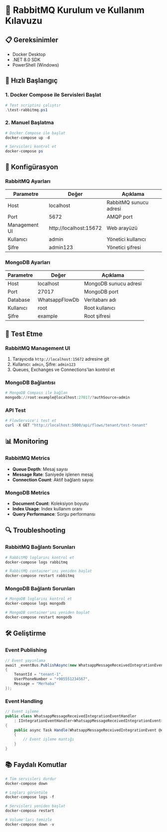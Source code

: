 # 🐰 RabbitMQ Kurulum ve Kullanım Kılavuzu

## 📋 Gereksinimler

- Docker Desktop
- .NET 8.0 SDK
- PowerShell (Windows)

## 🚀 Hızlı Başlangıç

### 1. Docker Compose ile Servisleri Başlat

```powershell
# Test scriptini çalıştır
.\test-rabbitmq.ps1
```

### 2. Manuel Başlatma

```powershell
# Docker Compose ile başlat
docker-compose up -d

# Servisleri kontrol et
docker-compose ps
```

## 🔧 Konfigürasyon

### RabbitMQ Ayarları

| Parametre | Değer | Açıklama |
|-----------|-------|----------|
| Host | localhost | RabbitMQ sunucu adresi |
| Port | 5672 | AMQP port |
| Management UI | http://localhost:15672 | Web arayüzü |
| Kullanıcı | admin | Yönetici kullanıcı |
| Şifre | admin123 | Yönetici şifresi |

### MongoDB Ayarları

| Parametre | Değer | Açıklama |
|-----------|-------|----------|
| Host | localhost | MongoDB sunucu adresi |
| Port | 27017 | MongoDB port |
| Database | WhatsappFlowDb | Veritabanı adı |
| Kullanıcı | root | Root kullanıcı |
| Şifre | example | Root şifresi |

## 🧪 Test Etme

### RabbitMQ Management UI

1. Tarayıcıda `http://localhost:15672` adresine git
2. Kullanıcı: `admin`, Şifre: `admin123`
3. Queues, Exchanges ve Connections'ları kontrol et

### MongoDB Bağlantısı

```powershell
# MongoDB Compass ile bağlan
mongodb://root:example@localhost:27017/?authSource=admin
```

### API Test

```powershell
# FlowService'i test et
curl -X GET "http://localhost:5000/api/flows/tenant/test-tenant"
```

## 📊 Monitoring

### RabbitMQ Metrics

- **Queue Depth**: Mesaj sayısı
- **Message Rate**: Saniyede işlenen mesaj
- **Connection Count**: Aktif bağlantı sayısı

### MongoDB Metrics

- **Document Count**: Koleksiyon boyutu
- **Index Usage**: Index kullanım oranı
- **Query Performance**: Sorgu performansı

## 🔍 Troubleshooting

### RabbitMQ Bağlantı Sorunları

```powershell
# RabbitMQ loglarını kontrol et
docker-compose logs rabbitmq

# RabbitMQ container'ını yeniden başlat
docker-compose restart rabbitmq
```

### MongoDB Bağlantı Sorunları

```powershell
# MongoDB loglarını kontrol et
docker-compose logs mongodb

# MongoDB container'ını yeniden başlat
docker-compose restart mongodb
```

## 🛠️ Geliştirme

### Event Publishing

```csharp
// Event yayınlama
await _eventBus.PublishAsync(new WhatsappMessageReceivedIntegrationEvent
{
    TenantId = "tenant-1",
    UserPhoneNumber = "+905551234567",
    Message = "Merhaba"
});
```

### Event Handling

```csharp
// Event işleme
public class WhatsappMessageReceivedIntegrationEventHandler 
    : IIntegrationEventHandler<WhatsappMessageReceivedIntegrationEvent>
{
    public async Task Handle(WhatsappMessageReceivedIntegrationEvent @event)
    {
        // Event işleme mantığı
    }
}
```

## 📚 Faydalı Komutlar

```powershell
# Tüm servisleri durdur
docker-compose down

# Logları görüntüle
docker-compose logs -f

# Servisleri yeniden başlat
docker-compose restart

# Volume'ları temizle
docker-compose down -v
``` 